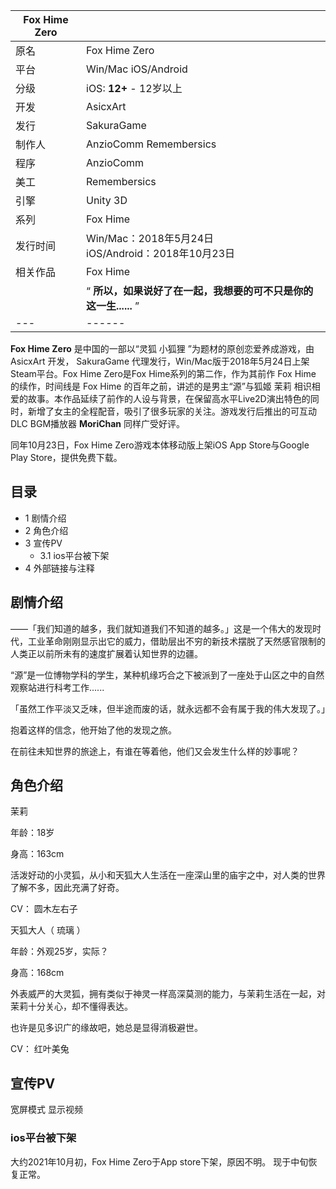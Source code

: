 |  Fox Hime Zero  ||
|---|---|
|原名  |  Fox Hime Zero   |
|平台  |  Win/Mac  iOS/Android   |
|分级  |    iOS:    **12+** \- 12岁以上|
|开发  |  AsicxArt   |
|发行  |  SakuraGame   |
|制作人  |  AnzioComm  Remembersics   |
|程序  |  AnzioComm   |
|美工  |  Remembersics   |
|引擎  |  Unity 3D   |
|系列  |  Fox Hime   |
|发行时间  |  Win/Mac：2018年5月24日   <br>iOS/Android：2018年10月23日  |
|相关作品  |  Fox Hime   |
||  “    **所以，如果说好了在一起，我想要的可不只是你的这一生......**   ”|
|---|------|
  
**Fox Hime Zero** 是中国的一部以“灵狐  小狐狸  ”为题材的原创恋爱养成游戏，由  AsicxArt  开发，  SakuraGame
代理发行，Win/Mac版于2018年5月24日上架Steam平台。Fox Hime Zero是Fox Hime系列的第二作，作为其前作  Fox Hime
的续作，时间线是  Fox Hime  的百年之前，讲述的是男主“源”与狐姬  茉莉
相识相爱的故事。本作品延续了前作的人设与背景，在保留高水平Live2D演出特色的同时，新增了女主的全程配音，吸引了很多玩家的关注。游戏发行后推出的可互动DLC
BGM播放器  **MoriChan** 同样广受好评。

同年10月23日，Fox Hime Zero游戏本体移动版上架iOS App Store与Google Play Store，提供免费下载。

##  目录

  * 1  剧情介绍 
  * 2  角色介绍 
  * 3  宣传PV 
    * 3.1  ios平台被下架 
  * 4  外部链接与注释 

##  剧情介绍

——「我们知道的越多，我们就知道我们不知道的越多。」这是一个伟大的发现时代，工业革命刚刚显示出它的威力，借助层出不穷的新技术摆脱了天然感官限制的人类正以前所未有的速度扩展着认知世界的边疆。

“源”是一位博物学科的学生，某种机缘巧合之下被派到了一座处于山区之中的自然观察站进行科考工作......

「虽然工作平淡又乏味，但半途而废的话，就永远都不会有属于我的伟大发现了。」

抱着这样的信念，他开始了他的发现之旅。

在前往未知世界的旅途上，有谁在等着他，他们又会发生什么样的妙事呢？

##  角色介绍

茉莉

年龄：18岁

身高：163cm

活泼好动的小灵狐，从小和天狐大人生活在一座深山里的庙宇之中，对人类的世界了解不多，因此充满了好奇。

CV：  圆木左右子

天狐大人（  琉璃  ）

年龄：外观25岁，实际？

身高：168cm

外表威严的大灵狐，拥有类似于神灵一样高深莫测的能力，与茉莉生活在一起，对茉莉十分关心，却不懂得表达。

也许是见多识广的缘故吧，她总是显得消极避世。

CV：  红叶美兔

##  宣传PV

宽屏模式  显示视频

###  ios平台被下架

大约2021年10月初，Fox Hime Zero于App store下架，原因不明。 现于中旬恢复正常。